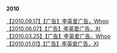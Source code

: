 **2010**        

[【2010.09.17】【广告】李英爱广告，Whoo](https://weibo.com/6493535909/If9kvFITI)                  
[【2010.06.07】【广告】李英爱广告，XI](https://weibo.com/6493535909/IeQqPjBIK)                       
[【2010.03.25】【广告】李英爱广告，Whoo](https://weibo.com/6493535909/Iexalm40U)               
[【2010.01.01】【广告】李英爱广告，XI](https://weibo.com/6493535909/IeeKkask0)                                    
